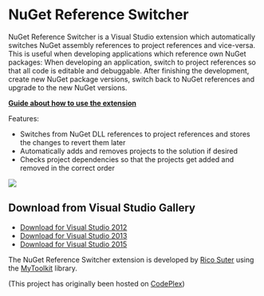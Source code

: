 # NuGet Reference Switcher

NuGet Reference Switcher is a Visual Studio extension which automatically switches NuGet assembly references to project references and vice-versa. This is useful when developing applications which reference own NuGet packages: When developing an application, switch to project references so that all code is editable and debuggable. After finishing the development, create new NuGet package versions, switch back to NuGet references and upgrade to the new NuGet versions. 

**[Guide about how to use the extension](https://github.com/rsuter/NuGetReferenceSwitcher/wiki/Guide)**

Features: 

- Switches from NuGet DLL references to project references and stores the changes to revert them later
- Automatically adds and removes projects to the solution if desired
- Checks project dependencies so that the projects get added and removed in the correct order

![](http://rsuter.com/Upload/NuGetReferenceSwitcher/02.png)

## Download from Visual Studio Gallery

* [Download for Visual Studio 2012](https://visualstudiogallery.msdn.microsoft.com/9a7bbfb3-1b44-4a59-8204-0a01abbeeaca)
* [Download for Visual Studio 2013](https://visualstudiogallery.msdn.microsoft.com/68878c27-110c-43ec-ae61-3ea3f7aae88c)
* [Download for Visual Studio 2015](https://visualstudiogallery.msdn.microsoft.com/e2458c0b-03c0-47a9-a94b-0d28567e0a84)

The NuGet Reference Switcher extension is developed by [Rico Suter](http://rsuter.com) using the [MyToolkit](https://github.com/MyToolkit/Core) library. 

(This project has originally been hosted on [CodePlex](http://nugetreferenceswitcher.codeplex.com))
